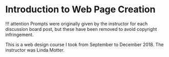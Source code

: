 # Introduction to Web Page Creation

!!! attention
    Prompts were originally given by the instructor for each discussion board post, but these have been removed to avoid copyright infringement.

This is a web design course I took from September to December 2018. The instructor was Linda Motter.
